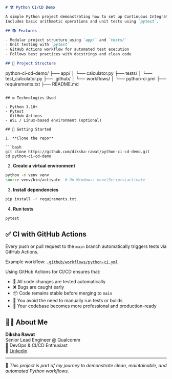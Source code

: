 ```markdown
# 🛠️ Python CI/CD Demo

A simple Python project demonstrating how to set up Continuous Integration (CI) using GitHub Actions.  
Includes basic arithmetic operations and unit tests using `pytest`.

## 📚 Features

- Modular project structure using `app/` and `tests/`
- Unit testing with `pytest`
- GitHub Actions workflow for automated test execution
- Follows best practices with docstrings and clean code

## 📁 Project Structure

```
python-ci-cd-demo/
├── app/
│   └── calculator.py
├── tests/
│   └── test_calculator.py
├── .github/
│   └── workflows/
│       └── python-ci.yml
├── requirements.txt
├── README.md
```

## ⚙️ Technologies Used

- Python 3.10+
- Pytest
- GitHub Actions
- WSL / Linux-based environment (optional)

## 🚀 Getting Started

1. **Clone the repo**

```bash
git clone https://github.com/diksha-rawat/python-ci-cd-demo.git
cd python-ci-cd-demo
```

2. **Create a virtual environment**

```bash
python -m venv venv
source venv/bin/activate  # On Windows: venv\Scripts\activate
```

3. **Install dependencies**

```bash
pip install -r requirements.txt
```

4. **Run tests**

```bash
pytest
```

## ✅ CI with GitHub Actions

Every push or pull request to the `main` branch automatically triggers tests via GitHub Actions.

Example workflow: [`.github/workflows/python-ci.yml`](.github/workflows/python-ci.yml)

Using GitHub Actions for CI/CD ensures that:

- 🔁 All code changes are tested automatically
- ❌ Bugs are caught early
- 📦 Code remains stable before merging to `main`
- 🔄 You avoid the need to manually run tests or builds
- 🧪 Your codebase becomes more professional and production-ready

## 🙋‍♀️ About Me

**Diksha Rawat**  
Senior Lead Engineer @ Qualcomm  
🌱 DevOps & CI/CD Enthusiast  
🔗 [Linkedin](www.linkedin.com/in/diksharawat)

---

📌 _This project is part of my journey to demonstrate clean, maintainable, and automated Python workflows._
```
